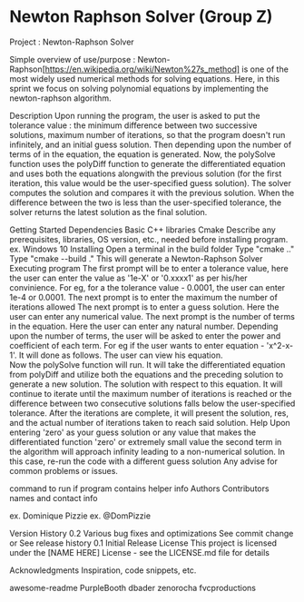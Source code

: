 # Newton Raphson Solver (Group Z)
Project : Newton-Raphson Solver

Simple overview of use/purpose : Newton-Raphson[https://en.wikipedia.org/wiki/Newton%27s_method] is one of the most widely used numerical methods for solving equations. Here, in this sprint we focus on solving polynomial equations by implementing the newton-raphson algorithm. 

Description
Upon running the program, the user is asked to put the tolerance value : the minimum difference between two successive solutions, maximum number of iterations, so that the program doesn't run infinitely, and an initial guess solution.
Then depending upon the number of terms of in the equation, the equation is generated. Now, the polySolve function uses the polyDiff function to generate the differentiated equation and uses both the equations alongwith the previous solution (for the first iteration, this value would be the user-specified guess solution). The solver computes the solution and compares it with the previous solution. When the difference between the two is less than the user-specified tolerance, the solver returns the latest solution as the final solution. 

Getting Started
Dependencies
Basic C++ libraries
Cmake 
Describe any prerequisites, libraries, OS version, etc., needed before installing program.
ex. Windows 10
Installing 
Open a terminal in the build folder
Type "cmake .."
Type "cmake --build ."
This will generate a Newton-Raphson Solver
Executing program
The first prompt will be to enter a tolerance value, here the user can enter the value as '1e-X' or '0.xxxx1' as per his/her convinience. For eg, for a the tolerance value - 0.0001, the user can enter 1e-4 or 0.0001.
The next prompt is to enter the maximum the number of iterations allowed
The next prompt is to enter a guess solution. Here the user can enter any numerical value.
The next prompt is the number of terms in the equation. Here the user can enter any natural number.
Depending upon the number of terms, the user will be asked to enter the power and coefficient of each term. For eg if the user wants to enter equation - 'x^2-x-1'. It will done as follows. The user can view his equation.  
Now the polySolve function will run. It will take the differentiated equation from polyDiff and utilize both the equations and the preceding solution to generate a new solution. The solution with respect to this equation. 
It will continue to iterate until the maximum number of iterations is reached or the difference between two consecutive solutions falls below the user-specified tolerance. 
After the iterations are complete, it will present the solution, res, and the actual number of iterations taken to reach said solution. 
Help
Upon entering 'zero' as your guess solution or any value that makes the differentiated function 'zero' or extremely small value the second term in the algorithm will approach infinity leading to a non-numerical solution. In this case, re-run the code with a different guess solution
Any advise for common problems or issues.

command to run if program contains helper info
Authors
Contributors names and contact info

ex. Dominique Pizzie
ex. @DomPizzie

Version History
0.2
Various bug fixes and optimizations
See commit change or See release history
0.1
Initial Release
License
This project is licensed under the [NAME HERE] License - see the LICENSE.md file for details

Acknowledgments
Inspiration, code snippets, etc.

awesome-readme
PurpleBooth
dbader
zenorocha
fvcproductions
